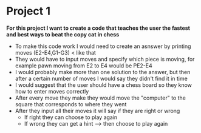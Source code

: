 # Project 1

**For this project I want to create a code that teaches the user the fastest and best ways to beat the copy cat in chess**
 * To make this code work I would need to create an asnswer by printing moves (E2-E4,G1-G3) < like that
 * They would have to input moves and specify which piece is moving, for example pawn moving from E2 to E4 would be PE2-E4
 * I would probably make more than one solution to the answer, but then after a certain number of moves I would say they didn't find it in time
 * I would suggest that the user should have a chess board so they know how to enter moves correctly
 * After every move they make they would move the "computer" to the square that corresponds to where they went
 * After they input all their moves it will say if they are right or wrong
    * If right they can choose to play again
    * If wrong they can get a hint --> then choose to play again 
    

